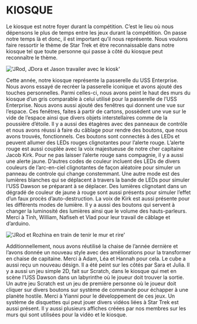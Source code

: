 # KIOSQUE

Le kiosque est notre foyer durant la compétition. C’est le lieu où nous dépensons le plus de temps entre les jeux durant la compétition. On passe notre temps là et donc, il est important qu’il nous représente. Nous voulons faire ressortir le thème de Star Trek et être reconnaissable dans notre kiosque tel que toute personne qui passe à côté du kiosque peut reconnaître le thème. 

!['JRod, JDora et Jason travailer avec le kiosk'](/images/KioskWork.jpg)

Cette année, notre kiosque représente la passerelle du USS Enterprise. Nous avons essayé de recréer la passerelle iconique et avons ajouté des touches personnelles. Parmi celles-ci, nous avons peint le haut des murs du kiosque d’un gris comparable à celui utilisé pour la passerelle de l’USS Enterprise. Nous avons aussi ajouté des fenêtres qui donnent une vue sur l’espace. Ces fenêtres, faites à partir de cartons, possèdent une vue sur le vide de l’espace ainsi que divers objets interstellaires comme de la poussière d’étoile. Il y a aussi des étagères avec des panneaux de contrôle et nous avons réussi à faire du câblage pour rendre des boutons, que nous avons trouvés, fonctionnels. Ces boutons sont connectés à des LEDs et peuvent allumer des LEDs rouges clignotantes pour l’alerte rouge. L’alerte rouge est aussi couplée avec la voix majestueuse de notre cher capitaine Jacob Kirk. Pour ne pas laisser l’alerte rouge sans compagnie, il y a aussi une alerte jaune. D’autres codes de couleur incluent des LEDs de divers couleurs de l’arc-en-ciel clignotantes de façon aléatoire pour simuler un panneau de controle qui change constemmant. Une autre mode est des lumières blanches qui se déplacent à travers la bande de LEDs pour simuler l’USS Dawson se préparant à se déplacer. Des lumières clignotant dans un dégradé de couleur de jaune à rouge sont aussi présents pour simuler l’effet d’un faux procès d’auto-destruction. La voix de Kirk est aussi présente pour les différents modes de lumière. Il y a aussi des boutons qui servent à changer la luminosité des lumières ainsi que le volume des hauts-parleurs. Merci à Tinh, William, Nafiseh et Vlad pour leur travail de câblage et d’arduino.

!['JRod et Rozhina en train de tenir le mur et rire'](/images/KioskLaughs.jpg)

Additionnellement, nous avons réutilisé la chaise de l’année dernière et l’avons donnée un nouveau style avec des améliorations pour la transformer en chaise de capitaine. Merci à Adam, Léa et Hannah pour cela. Le cube a aussi reçu un nouveau désign. Il a été peint sur les côtés par Sara et Julia. Il y a aussi un jeu simple 2D, fait sur Scratch, dans le kiosque qui met en scène l’USS Dawson dans un labyrinthe où le joueur doit trouver la sortie. Un autre jeu Scratch est un jeu de première personne où le joueur doit cliquer sur divers boutons sur système de commande pour échapper à une planète hostile. Merci à Yianni pour le développement de ces jeux. Un système de disquettes qui peut jouer divers vidéos liées à Star Trek est aussi présent. Il y aussi plusieurs affiches créées par nos membres sur les murs qui sont utilisées pour la vidéo et le kiosque.

